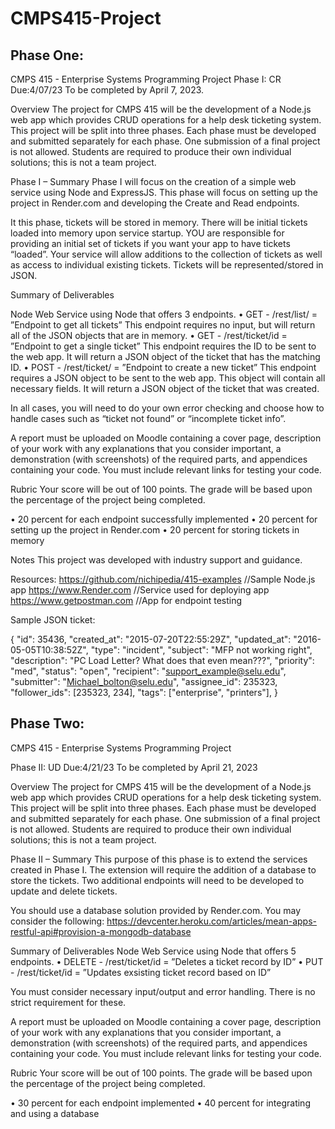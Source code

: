 # CMPS415-Project

## Phase One:

CMPS 415  -  Enterprise Systems
Programming Project
Phase I: CR                                                                                                                          Due:4/07/23
To be completed by April 7, 2023.

Overview
The project for CMPS 415 will be the development of a Node.js web app which provides CRUD operations for a help desk ticketing system. This project will be split into three phases. Each phase must be developed and submitted separately for each phase. One submission of a final project is not allowed. Students are required to produce their own individual solutions; this is not a team project.

Phase I – Summary
Phase I will focus on the creation of a simple web service using Node and ExpressJS. This phase will focus on setting up the project in Render.com and developing the Create and Read endpoints.

It this phase, tickets will be stored in memory. There will be initial tickets loaded into memory upon service startup. YOU are responsible for providing an initial set of tickets if you want your app to have tickets “loaded”. Your service will allow additions to the collection of tickets as well as access to individual existing tickets. Tickets will be represented/stored in JSON.

Summary of Deliverables

Node Web Service using Node that offers 3 endpoints.
• GET - /rest/list/ = ”Endpoint to get all tickets”
This endpoint requires no input, but will return all of the JSON
objects that are in memory.
• GET - /rest/ticket/id = ”Endpoint to get a single ticket”
This endpoint requires the ID to be sent to the web app. It will return a JSON object of the ticket that has the matching ID.
• POST - /rest/ticket/ = ”Endpoint to create a new ticket”
This endpoint requires a JSON object to be sent to the web app. This object will contain all necessary fields. It will return a JSON
object of the ticket that was created.

In all cases, you will need to do your own error checking and choose how to handle cases such as “ticket not found” or “incomplete ticket info”.

A report must be uploaded on Moodle containing a cover page, description of your work with any explanations that you consider important, a demonstration (with screenshots) of the required parts, and appendices containing your code. You must include relevant links for testing your code.

Rubric
Your score will be out of 100 points. The grade will be based upon the
percentage of the project being completed.

• 20 percent for each endpoint successfully implemented
• 20 percent for setting up the project in Render.com
• 20 percent for storing tickets in memory
 
Notes
This project was developed with industry support and guidance.

Resources:
https://github.com/nichipedia/415-examples   //Sample Node.js app
https://www.Render.com   //Service used for deploying app https://www.getpostman.com   //App for endpoint testing



Sample JSON ticket:

{
"id": 35436,
"created_at": "2015-07-20T22:55:29Z",
"updated_at": "2016-05-05T10:38:52Z",
"type": "incident",
"subject": "MFP not working right",
"description": "PC Load Letter? What does that even mean???",
"priority": "med",
"status": "open",
"recipient": "support_example@selu.edu",
"submitter": "Michael_bolton@selu.edu",
"assignee_id": 235323,
"follower_ids": [235323, 234],
"tags": ["enterprise", "printers"],
}


## Phase Two:

CMPS 415  -  Enterprise Systems
Programming Project

Phase II: UD	 	 				                                                                    Due:4/21/23
To be completed by April 21, 2023

Overview
The project for CMPS 415 will be the development of a Node.js web app which provides CRUD operations for a help desk ticketing system. This project will be split into three phases. Each phase must be developed and submitted separately for each phase. One submission of a final project is not allowed. Students are required to produce their own individual solutions; this is not a team project.


Phase II – Summary
This purpose of this phase is to extend the services created in Phase I. The extension will require the addition of a database to store the tickets. Two additional endpoints will need to be developed to update and delete tickets.

You should use a database solution provided by Render.com. You may consider the following: https://devcenter.heroku.com/articles/mean-apps-restful-api#provision-a-mongodb-database

Summary of Deliverables
Node Web Service using Node that offers 5 endpoints.
• DELETE - /rest/ticket/id = ”Deletes a ticket record by ID”
• PUT - /rest/ticket/id = ”Updates exsisting ticket record based on ID”

You must consider necessary input/output and error handling. There is no strict requirement for these.

A report must be uploaded on Moodle containing a cover page, description of your work with any explanations that you consider important, a demonstration (with screenshots) of the required parts, and appendices containing your code. You must include relevant links for testing your code.

Rubric
Your score will be out of 100 points. The grade will be based upon the percentage of the project being completed.

• 30 percent for each endpoint implemented
• 40 percent for integrating and using a database
